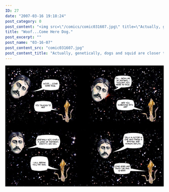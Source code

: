```yaml
---
ID: 27
date: "2007-03-16 19:18:24"
post_category: 0
post_content: "<img src=\"/comics/comic031607.jpg\" title=\"Actually, genetically, dogs and squid are closer than you'd think\" />"
title: "Woof...Come Here Dog."
post_excerpt: ""
post_name: "03-16-07"
post_content_src: "comic031607.jpg"
post_content_title: "Actually, genetically, dogs and squid are closer than you'd think"
---
```



[![Actually, genetically, dogs and squid are closer than you'd think](/comics-hi-res/comic031607.jpg)](/comics-hi-res/comic031607.jpg "Actually, genetically, dogs and squid are closer than you'd think")
